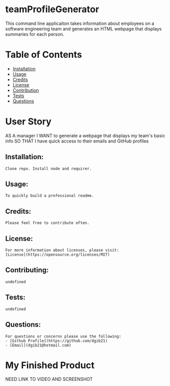 # teamProfileGenerator

This command line applicaiton  takes information about employees on a software engineering team and generates an HTML webpage that displays summaries for each person.  

# Table of Contents
 - [Installation](#installation)
  - [Usage](#usage)
  - [Credits](#credits)
  - [License](#license)
  - [Contribution](#contributing)
  - [Tests](#tests)
  - [Questions](#questions)

# User Story 
AS A manager
I WANT to generate a webpage that displays my team's basic info
SO THAT I have quick access to their emails and GitHub profiles

## Installation:

    Clone repo. Install node and requirer.

## Usage:

    To quickly build a professional readme.

## Credits:

    Please feel free to contribute often.


## License:

    For more information about licenses, please visit:
    [License](https://opensource.org/licenses/MIT)

## Contributing:
    
    undefined

## Tests:

    undefined

## Questions:

    For questions or concerns please use the following: 
    - [Github Profile](https://github.com/dgib21)
    - [Email](dgib21@hotmail.com)

# My Finished Product

NEED LINK TO VIDEO AND SCREENSHOT  
